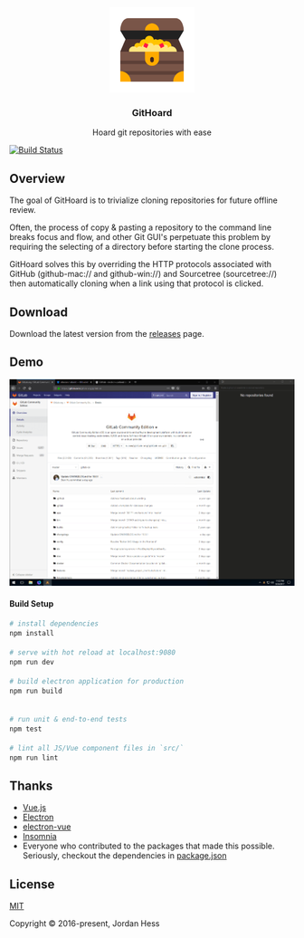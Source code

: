 <div align="center">
<img width="150" src="/src/renderer/assets/icon.png" alt="GitHoard" />
</div>

<h3 align="center">
GitHoard
</h3>

<p align="center">
Hoard git repositories with ease
</p>

<p align="center">

[![Build Status](https://travis-ci.org/jojobyte/githoard.svg?branch=master)](https://travis-ci.org/jojobyte/githoard)
</p>

## Overview

The goal of GitHoard is to trivialize cloning repositories for future offline review.

Often, the process of copy & pasting a repository to the command line breaks focus and flow, and other Git GUI's perpetuate this problem by requiring the selecting of a directory before starting the clone process.

GitHoard solves this by overriding the HTTP protocols associated with GitHub (github-mac:// and github-win://) and Sourcetree (sourcetree://) then automatically cloning when a link using that protocol is clicked.

## Download
Download the latest version from the [releases](https://github.com/jojobyte/githoard/releases) page.

## Demo
![](/screens/demo.gif)

#### Build Setup

```bash
# install dependencies
npm install

# serve with hot reload at localhost:9080
npm run dev

# build electron application for production
npm run build


# run unit & end-to-end tests
npm test

# lint all JS/Vue component files in `src/`
npm run lint

```

## Thanks
 - [Vue.js](https://github.com/vuejs/vue)
 - [Electron](https://github.com/electron/electron)
 - [electron-vue](https://github.com/SimulatedGREG/electron-vue)
 - [Insomnia](https://github.com/getinsomnia/insomnia)
 - Everyone who contributed to the packages that made this possible. Seriously, checkout the dependencies in [package.json](/package.json)


## License

[MIT](http://opensource.org/licenses/MIT)

Copyright &copy; 2016-present, Jordan Hess